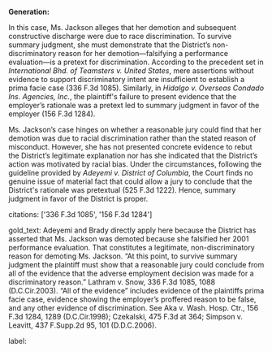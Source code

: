 **Generation:**

In this case, Ms. Jackson alleges that her demotion and subsequent constructive discharge were due to race discrimination. To survive summary judgment, she must demonstrate that the District’s non-discriminatory reason for her demotion—falsifying a performance evaluation—is a pretext for discrimination. According to the precedent set in *International Bhd. of Teamsters v. United States*, mere assertions without evidence to support discriminatory intent are insufficient to establish a prima facie case (336 F.3d 1085). Similarly, in *Hidalgo v. Overseas Condado Ins. Agencies, Inc.*, the plaintiff's failure to present evidence that the employer’s rationale was a pretext led to summary judgment in favor of the employer (156 F.3d 1284).

Ms. Jackson’s case hinges on whether a reasonable jury could find that her demotion was due to racial discrimination rather than the stated reason of misconduct. However, she has not presented concrete evidence to rebut the District’s legitimate explanation nor has she indicated that the District’s action was motivated by racial bias. Under the circumstances, following the guideline provided by *Adeyemi v. District of Columbia*, the Court finds no genuine issue of material fact that could allow a jury to conclude that the District's rationale was pretextual (525 F.3d 1222). Hence, summary judgment in favor of the District is proper.

citations: ['336 F.3d 1085', '156 F.3d 1284']

gold_text: Adeyemi and Brady directly apply here because the District has asserted that Ms. Jackson was demoted because she falsified her 2001 performance evaluation. That constitutes a legitimate, non-discriminatory reason for demoting Ms. Jackson. “At this point, to survive summary judgment the plaintiff must show that a reasonable jury could conclude from all of the evidence that the adverse employment decision was made for a discriminatory reason.” Lathram v. Snow, 336 F.3d 1085, 1088 (D.C.Cir.2003). “All of the evidence” includes evidence of the plaintiffs prima facie case, evidence showing the employer’s proffered reason to be false, and any other evidence of discrimination. See Aka v. Wash. Hosp. Ctr., 156 F.3d 1284, 1289 (D.C.Cir.1998); Czekalski, 475 F.3d at 364; Simpson v. Leavitt, 437 F.Supp.2d 95, 101 (D.D.C.2006).

label: 